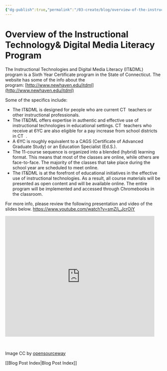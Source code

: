 ```yaml
---
{"dg-publish":true,"permalink":"/03-create/blog/overview-of-the-instructional-technology-and-digital-media-literacy-program/","title":"Overview of the Instructional Technology& Digital Media Literacy (IT&DML) Program","tags":["itdml"]}
---
```


# Overview of the Instructional Technology& Digital Media Literacy Program

The Instructional Technologies and Digital Media Literacy (IT&DML) program is a Sixth Year Certificate program in the State of Connecticut. The website has some of the info about the program: [http://www.newhaven.edu/itdml](http://www.newhaven.edu/itdml)

Some of the specifics include:

- The IT&DML is designed for people who are current CT  teachers or other instructional professionals.
- The IT&DML offers expertise in authentic and effective use of instructional technologies in educational settings. CT  teachers who receive at 6YC are also eligible for a pay increase from school districts in CT  .
- A 6YC is roughly equivalent to a CAGS (Certificate of Advanced Graduate Study) or an Education Specialist (Ed.S.).
- The 11-course sequence is organized into a blended (hybrid) learning format. This means that most of the classes are online, while others are face-to-face. The majority of the classes that take place during the school year are scheduled to meet online.
- The IT&DML is at the forefront of educational initiatives in the effective use of instructional technologies. As a result, all course materials will be presented as open content and will be available online. The entire program will be implemented and accessed through Chromebooks in the classroom.

For more info, please review the following presentation and video of the slides below. https://www.youtube.com/watch?v=smZj\_JcrOiY

<iframe src="https://docs.google.com/presentation/d/1hdlxlpKuU4_ralxRDddHZoajgLNuA4LKJElNWntxKNY/embed?start=false&amp;loop=false&amp;delayms=3000" height="389" width="480" allowfullscreen="true" frameborder="0"></iframe>

 

Image CC by [opensourceway](https://www.flickr.com/photos/opensourceway/6555465931/)

[[Blog Post Index\|Blog Post Index]]